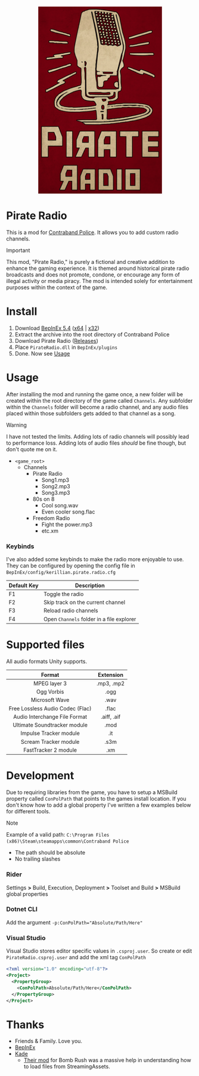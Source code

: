 ﻿<p align="center">
 <img src="./.media/PirateRadio.png" height="500px" alt="">
</p>

# Pirate Radio
This is a mod for [Contraband Police](https://store.steampowered.com/app/756800/Contraband_Police/). It allows you to add custom radio channels.

> [!IMPORTANT]
> This mod, "Pirate Radio," is purely a fictional and creative addition to enhance the gaming experience. It is themed around historical pirate radio broadcasts and does not promote, condone, or encourage any form of illegal activity or media piracy. The mod is intended solely for entertainment purposes within the context of the game.

# Install
1. Download [BepInEx 5.4](https://github.com/BepInEx/BepInEx/releases/tag/v5.4.23.2) ([x64](https://github.com/BepInEx/BepInEx/releases/download/v5.4.23.2/BepInEx_win_x64_5.4.23.2.zip) | [x32](https://github.com/BepInEx/BepInEx/releases/download/v5.4.23.2/BepInEx_win_x86_5.4.23.2.zip))
2. Extract the archive into the root directory of Contraband Police
3. Download Pirate Radio ([Releases](https://github.com/Kerillian/PirateRadio/releases))
4. Place `PirateRadio.dll` in `BepInEx/plugins`
5. Done. Now see [Usage](#Usage)

# Usage
After installing the mod and running the game once, a new folder will be created within the root directory of the game called `Channels`. Any subfolder within the `Channels` folder will become a radio channel, and any audio files placed within those subfolders gets added to that channel as a song.

> [!WARNING]
> I have not tested the limits. Adding lots of radio channels will possibly lead to performance loss. Adding lots of audio files _should_ be fine though, but don't quote me on it.

- `<game_root>`
  - Channels
    - Pirate Radio
      - Song1.mp3
      - Song2.mp3
      - Song3.mp3
    - 80s on 8
      - Cool song.wav
      - Even cooler song.flac
    - Freedom Radio
      - Fight the power.mp3
      - etc.xm


### Keybinds
I've also added some keybinds to make the radio more enjoyable to use. They can be configured by opening the config file in `BepInEx/config/kerillian.pirate.radio.cfg`

| Default Key | Description                               |
|-------------|-------------------------------------------|
| F1          | Toggle the radio                          |
| F2          | Skip track on the current channel         |
| F3          | Reload radio channels                     |
| F4          | Open `Channels` folder in a file explorer |


# Supported files
All audio formats Unity supports.

|              Format              |  Extension  |
|:--------------------------------:|:-----------:|
|           MPEG layer 3           | .mp3, .mp2  |
|            Ogg Vorbis            |    .ogg     |
|          Microsoft Wave          |    .wav     |
| Free Lossless Audio Codec (Flac) |    .flac    |
|  Audio Interchange File Format   | .aiff, .aif |
|   Ultimate Soundtracker module   |    .mod     |
|      Impulse Tracker module      |     .it     |
|      Scream Tracker module       |    .s3m     |
|       FastTracker 2 module       |     .xm     |


# Development
Due to requiring libraries from the game, you have to setup a MSBuild property called `ConPolPath` that points to the games install location.
If you don't know how to add a global property I've written a few examples below for different tools.

> [!NOTE]
> Example of a valid path: `C:\Program Files (x86)\Steam\steamapps\common\Contraband Police`
> - The path should be absolute
> - No trailing slashes

### Rider
Settings **>** Build, Execution, Deployment **>** Toolset and Build **>** MSBuild global properties

### Dotnet CLI
Add the argument `-p:ConPolPath="Absolute/Path/Here"`

### Visual Studio
Visual Studio stores editor specific values in `.csproj.user`. So create or edit `PirateRadio.csproj.user` and add the xml tag `ConPolPath`


```xml
<?xml version="1.0" encoding="utf-8"?>
<Project>
  <PropertyGroup>
    <ConPolPath>Absolute/Path/Here</ConPolPath>
  </PropertyGroup>
</Project>
```

# Thanks
- Friends & Family. Love you.
- [BepInEx](https://github.com/BepInEx/BepInEx)
- [Kade](https://github.com/Kade-github)
  - [Their mod](https://github.com/Kade-github/BombRushRadio) for Bomb Rush was a massive help in understanding how to load files from StreamingAssets.